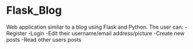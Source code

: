 # Flask_Blog

Web application similar to a blog using Flask and Python.
The user can:
-Register
-Login
-Edit their username/email address/picture
-Create new posts
-Read other users posts
